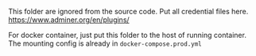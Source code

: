This folder are ignored from the source code. Put all credential files here. https://www.adminer.org/en/plugins/

For docker container, just put this folder to the host of running container. The mounting config is already in `docker-compose.prod.yml`
